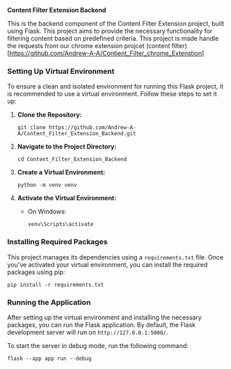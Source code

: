 **Content Filter Extension Backend**

This is the backend component of the Content Filter Extension project, built using Flask. This project aims to provide the necessary functionality for filtering content based on predefined criteria.
This project is made handle the requests from our chrome extension projcet (content filter) [https://github.com/Andrew-A-A/Contient_Filter_chrome_Extenstion]

### Setting Up Virtual Environment

To ensure a clean and isolated environment for running this Flask project, it is recommended to use a virtual environment. Follow these steps to set it up:

1. **Clone the Repository:**
   ```
   git clone https://github.com/Andrew-A-A/Content_Filter_Extension_Backend.git
   ```

2. **Navigate to the Project Directory:**
   ```
   cd Content_Filter_Extension_Backend
   ```

3. **Create a Virtual Environment:**
   ```
   python -m venv venv
   ```

4. **Activate the Virtual Environment:**
   - On Windows:
     ```
     venv\Scripts\activate
     ```

### Installing Required Packages

This project manages its dependencies using a `requirements.txt` file. Once you've activated your virtual environment, you can install the required packages using pip:

```
pip install -r requirements.txt
```

### Running the Application

After setting up the virtual environment and installing the necessary packages, you can run the Flask application. By default, the Flask development server will run on `http://127.0.0.1:5000/`.

To start the server in debug mode, run the following command:

```
flask --app app run --debug 
```
